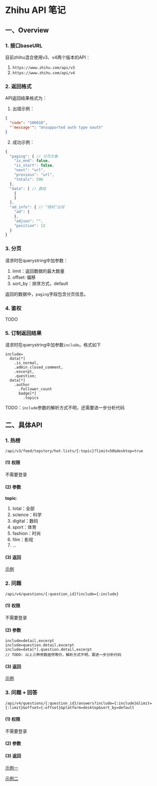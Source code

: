 # Zhihu API 笔记

## 一、Overview

### 1. 接口baseURL

目前zhihu混合使用v3、v4两个版本的API：

1. `https://www.zhihu.com/api/v3`
2. `https://www.zhihu.com/api/v4`

### 2. 返回格式

API返回结果格式为：

1. 出错示例：

```json
{
  "code": "100010",
  "'message'": "Unsupported auth type oauth"
}
```

2. 成功示例：

```javascript
{
  "paging": { // 分页方案
    "is_end": false,
    "is_start": false,
    "next": "url",
    "previous": "url",
    "totals": 590
  },
  "data": [ // 数组
    {
    }
  ],
  "ad_info": { // “随机”出现
    "ad": {
    },
    "adjson": "",
    "position": 12
  }
}
```

### 3. 分页

请求时在querystring中加参数：

1. limit：返回数据的最大数量
2. offset: 偏移
3. sort_by：排序方式，default

返回的数据中，`paging`字段包含分页信息。

### 4. 鉴权

TODO

### 5. 订制返回结果

请求时在querystring中加参数`include`。格式如下

```
include=
  data[*]
    .is_normal,
    .admin_closed_comment,
    .excerpt,
    .question;
  data[*]
    .author
      .follower_count
      badge[*]
        .topics
```

TODO：`include`参数的解析方式不明，还需要进一步分析代码

## 二、具体API

### 1. 热榜

`/api/v3/feed/topstory/hot-lists/{:topic}?limit=50&desktop=true`

#### (1) 权限

不需要登录

#### (2) 参数

**topic**:

1. total：全部
2. science：科学
3. digital：数码
4. sport：体育
5. fashion：时尚
6. film：影视
7. ...

#### (3) 返回

[示例](/data/hot-lists-total.json)

### 2. 问题

`/api/v4/questions/{:question_id}?include={:include}`

#### (1) 权限

不需要登录

#### (2) 参数

```
include=detail,excerpt
include=question.detail,excerpt
include=data[*].question.detail,excerpt
// TODO: 以上三种参数居然等价，解析方式不明，需进一步分析代码
```

#### (3) 返回

[示例](/data/questions.json)

### 3. 问题 + 回答

`/api/v4/questions/{:question_id}/answers?include={:include}&limit={:limit}&offset={:offset}&platform=desktop&sort_by=default`

#### (1) 权限

不需要登录

#### (2) 参数



#### (3) 返回

[示例一](/data/questions-answers1.json)

[示例二](/data/questions-answers2.json)

